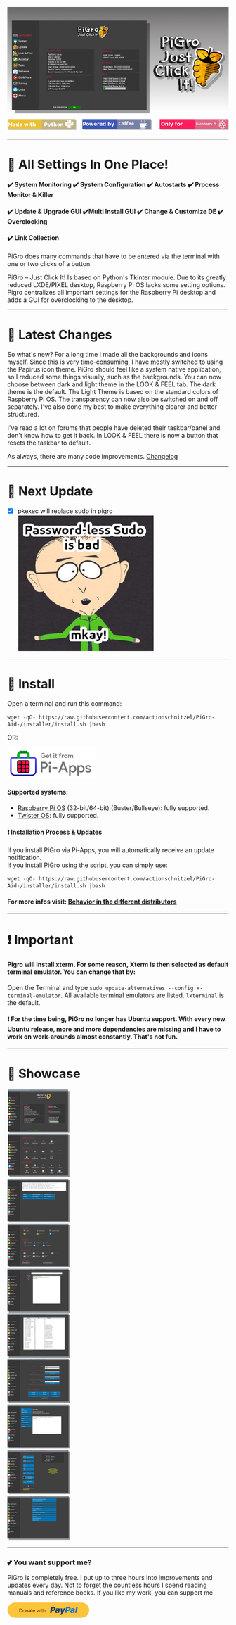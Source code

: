 ![GUI](https://github.com/actionschnitzel/tingsandstuff/blob/main/9/header_SM9.png)

---

# :bento: All Settings In One Place!

#### :heavy_check_mark: System Monitoring :heavy_check_mark: System Configuration :heavy_check_mark: Autostarts :heavy_check_mark: Process Monitor & Killer

#### :heavy_check_mark: Update & Upgrade GUI :heavy_check_mark:Multi Install GUI :heavy_check_mark: Change & Customize DE :heavy_check_mark: Overclocking

#### :heavy_check_mark: Link Collection

PiGro does many commands that have to be entered via the terminal with one or two clicks of a button.

PiGro – Just Click It! Is based on Python's Tkinter module. Due to its greatly reduced LXDE/PIXEL desktop, Raspberry Pi OS lacks some setting options. Pigro centralizes all important settings for the Raspberry Pi desktop and adds a GUI for overclocking to the desktop.

---

# :hamburger: Latest Changes

So what's new? For a long time I made all the backgrounds and icons myself. Since this is very time-consuming, I have mostly switched to using the Papirus icon theme.
PiGro should feel like a system native application, so I reduced some things visually, such as the backgrounds. You can now choose between dark and light theme in the LOOK & FEEL tab.
The dark theme is the default. The Light Theme is based on the standard colors of Raspberry Pi OS. The transparency can now also be switched on and off separately. I've also done my best to make everything clearer and better structured.

I've read a lot on forums that people have deleted their taskbar/panel and don't know how to get it back. In LOOK & FEEL there is now a button that resets the taskbar to default.

As always, there are many code improvements.
[Changelog](https://github.com/actionschnitzel/PiGro-Aid-/wiki/Change-Log)

---

# :dart: Next Update

- [x] pkexec will replace sudo in pigro    
![GUI](https://github.com/actionschnitzel/tingsandstuff/blob/main/sudoless.jpeg)

---

# :floppy_disk: Install

Open a terminal and run this command:

```
wget -qO- https://raw.githubusercontent.com/actionschnitzel/PiGro-Aid-/installer/install.sh |bash
```

OR:

[![badge](https://github.com/Botspot/pi-apps/blob/master/icons/badge-light.png?raw=true)](https://github.com/Botspot/pi-apps)

#### Supported systems:

- [Raspberry Pi OS](https://www.raspberrypi.com/software/operating-systems/) (32-bit/64-bit) (Buster/Bullseye): fully supported.
- [Twister OS](https://twisteros.com/download.html): fully supported.


#### :exclamation: Installation Process & Updates

If you install PiGro via Pi-Apps, you will automatically receive an update notification.  
If you install PiGro using the script, you can simply use:

```
wget -qO- https://raw.githubusercontent.com/actionschnitzel/PiGro-Aid-/installer/install.sh |bash
```

#### For more infos visit: [Behavior in the different distributors](https://github.com/actionschnitzel/PiGro-Aid-/wiki/Behavior-in-the-different-distributors)

---

# :exclamation: Important



#### Pigro will install xterm. For some reason, Xterm is then selected as default terminal emulator. You can change that by:

Open the Terminal and type `sudo update-alternatives --config x-terminal-emulator`. All available terminal emulators are listed. `lxterminal` is the default.

#### :exclamation: For the time being, PiGro no longer has Ubuntu support. With every new Ubuntu release, more and more dependencies are missing and I have to work on work-arounds almost constantly. That's not fun.

---

# :doughnut: Showcase

![GUI](https://github.com/actionschnitzel/tingsandstuff/blob/main/9/showcase_9.png)



---

### :two_hearts: You want support me?

PiGro is completely free. I put up to three hours into improvements and updates every day. Not to forget the countless hours I spend reading manuals and reference books. If you like my work, you can support me    
    
[![badge](https://github.com/actionschnitzel/tingsandstuff/blob/main/PayPal_donation.png?raw=true)](https://www.paypal.com/paypalme/actionschnitzel)
